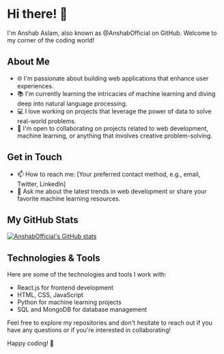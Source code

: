 # Hi there! 👋

I'm Anshab Aslam, also known as @AnshabOfficial on GitHub. Welcome to my corner of the coding world!

## About Me

- 🌐 I'm passionate about building web applications that enhance user experiences.
- 📚 I'm currently learning the intricacies of machine learning and diving deep into natural language processing.
- 💻 I love working on projects that leverage the power of data to solve real-world problems.
- 🤝 I'm open to collaborating on projects related to web development, machine learning, or anything that involves creative problem-solving.

## Get in Touch

- 📫 How to reach me: [Your preferred contact method, e.g., email, Twitter, LinkedIn]
- 💬 Ask me about the latest trends in web development or share your favorite machine learning resources.

## My GitHub Stats

[![AnshabOfficial's GitHub stats](https://github-readme-stats.vercel.app/api?username=AnshabOfficial&show_icons=true&theme=radical)](https://github.com/AnshabOfficial)

## Technologies & Tools

Here are some of the technologies and tools I work with:

- React.js for frontend development
- HTML, CSS, JavaScript
- Python for machine learning projects
- SQL and MongoDB for database management


Feel free to explore my repositories and don't hesitate to reach out if you have any questions or if you're interested in collaborating!

Happy coding! 🚀
